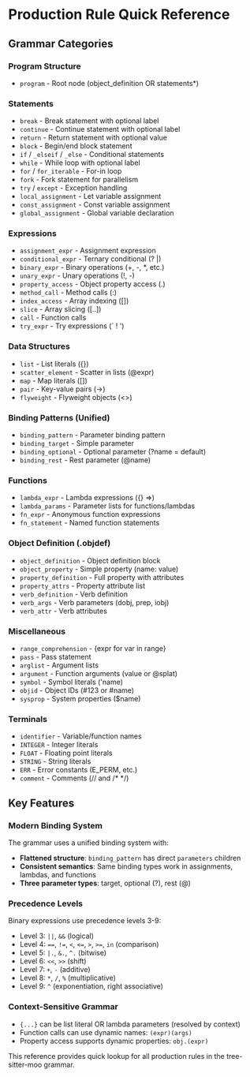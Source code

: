 # Production Rule Quick Reference

## Grammar Categories

### Program Structure

- `program` - Root node (object_definition OR statements\*)

### Statements

- `break` - Break statement with optional label
- `continue` - Continue statement with optional label
- `return` - Return statement with optional value
- `block` - Begin/end block statement
- `if` / `_elseif` / `_else` - Conditional statements
- `while` - While loop with optional label
- `for` / `for_iterable` - For-in loop
- `fork` - Fork statement for parallelism
- `try` / `except` - Exception handling
- `local_assignment` - Let variable assignment
- `const_assignment` - Const variable assignment
- `global_assignment` - Global variable declaration

### Expressions

- `assignment_expr` - Assignment expression
- `conditional_expr` - Ternary conditional (? |)
- `binary_expr` - Binary operations (+, -, \*, etc.)
- `unary_expr` - Unary operations (!, -)
- `property_access` - Object property access (.)
- `method_call` - Method calls (:)
- `index_access` - Array indexing ([])
- `slice` - Array slicing ([..])
- `call` - Function calls
- `try_expr` - Try expressions (` ! ')

### Data Structures

- `list` - List literals ({})
- `scatter_element` - Scatter in lists (@expr)
- `map` - Map literals ([])
- `pair` - Key-value pairs (->)
- `flyweight` - Flyweight objects (<>)

### Binding Patterns (Unified)

- `binding_pattern` - Parameter binding pattern
- `binding_target` - Simple parameter
- `binding_optional` - Optional parameter (?name = default)
- `binding_rest` - Rest parameter (@name)

### Functions

- `lambda_expr` - Lambda expressions ({} =>)
- `lambda_params` - Parameter lists for functions/lambdas
- `fn_expr` - Anonymous function expressions
- `fn_statement` - Named function statements

### Object Definition (.objdef)

- `object_definition` - Object definition block
- `object_property` - Simple property (name: value)
- `property_definition` - Full property with attributes
- `property_attrs` - Property attribute list
- `verb_definition` - Verb definition
- `verb_args` - Verb parameters (dobj, prep, iobj)
- `verb_attr` - Verb attributes

### Miscellaneous

- `range_comprehension` - {expr for var in range}
- `pass` - Pass statement
- `arglist` - Argument lists
- `argument` - Function arguments (value or @splat)
- `symbol` - Symbol literals ('name)
- `objid` - Object IDs (#123 or #name)
- `sysprop` - System properties ($name)

### Terminals

- `identifier` - Variable/function names
- `INTEGER` - Integer literals
- `FLOAT` - Floating point literals
- `STRING` - String literals
- `ERR` - Error constants (E_PERM, etc.)
- `comment` - Comments (// and /\* \*/)

## Key Features

### Modern Binding System

The grammar uses a unified binding system with:

- **Flattened structure**: `binding_pattern` has direct `parameters` children
- **Consistent semantics**: Same binding types work in assignments, lambdas, and
  functions
- **Three parameter types**: target, optional (?), rest (@)

### Precedence Levels

Binary expressions use precedence levels 3-9:

- Level 3: `||`, `&&` (logical)
- Level 4: `==`, `!=`, `<`, `<=`, `>`, `>=`, `in` (comparison)
- Level 5: `|.`, `&.`, `^.` (bitwise)
- Level 6: `<<`, `>>` (shift)
- Level 7: `+`, `-` (additive)
- Level 8: `*`, `/`, `%` (multiplicative)
- Level 9: `^` (exponentiation, right associative)

### Context-Sensitive Grammar

- `{...}` can be list literal OR lambda parameters (resolved by context)
- Function calls can use dynamic names: `(expr)(args)`
- Property access supports dynamic properties: `obj.(expr)`

This reference provides quick lookup for all production rules in the
tree-sitter-moo grammar.
